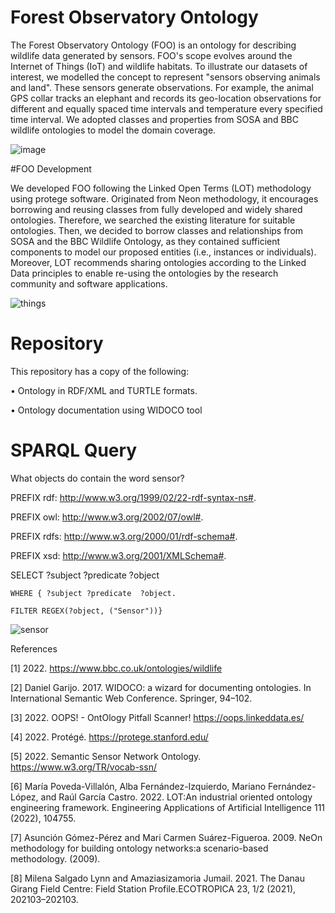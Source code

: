 # Forest Observatory Ontology 
The Forest Observatory Ontology (FOO) is an ontology for describing wildlife data generated by sensors. FOO's scope evolves around the Internet of Things (IoT) and wildlife habitats. To illustrate our datasets of interest, we modelled the concept to represent "sensors observing animals and land". These sensors generate observations. For example, the animal GPS collar tracks an elephant and records its geo-location observations for different and equally spaced time intervals and temperature every specified time interval. We adopted classes and properties from SOSA and BBC wildlife ontologies to model the domain coverage.



![image](https://user-images.githubusercontent.com/57564713/185769396-6a963789-43da-4993-9273-cf2c37256595.png)





#FOO Development

We developed FOO following the Linked Open Terms (LOT) methodology using protege software.  Originated from Neon methodology, it encourages borrowing and reusing classes from fully developed and widely shared ontologies. Therefore, we searched the existing literature for suitable ontologies. Then, we decided to borrow classes and relationships from SOSA and the BBC Wildlife Ontology, as they contained sufficient components to model our proposed entities (i.e., instances or individuals). Moreover, LOT recommends sharing ontologies according to the Linked Data principles to enable re-using the ontologies by the research community and software applications. 

![things](https://user-images.githubusercontent.com/57564713/185769351-04be89c3-13fd-47aa-9b17-6298d426d4ae.png)

# Repository
This repository has a copy of the following:

•	Ontology in RDF/XML and TURTLE formats.

•	Ontology documentation using WIDOCO tool





# SPARQL Query 
What objects do contain the word sensor? 

PREFIX rdf: <http://www.w3.org/1999/02/22-rdf-syntax-ns#>.

PREFIX owl: <http://www.w3.org/2002/07/owl#>.

PREFIX rdfs: <http://www.w3.org/2000/01/rdf-schema#>.

PREFIX xsd: <http://www.w3.org/2001/XMLSchema#>.


SELECT ?subject ?predicate ?object

    WHERE { ?subject ?predicate  ?object.
    
    FILTER REGEX(?object, ("Sensor"))}
    

![sensor](https://user-images.githubusercontent.com/57564713/185769348-497951cf-6b9d-465b-98f8-8a67b99121df.png)

References

[1] 2022. https://www.bbc.co.uk/ontologies/wildlife

[2] Daniel Garijo. 2017. WIDOCO: a wizard for documenting ontologies. In International Semantic Web Conference. Springer,
94–102.

[3] 2022. OOPS! - OntOlogy Pitfall Scanner! https://oops.linkeddata.es/

[4] 2022. Protégé. https://protege.stanford.edu/

[5] 2022. Semantic Sensor Network Ontology. https://www.w3.org/TR/vocab-ssn/

[6] María Poveda-Villalón, Alba Fernández-Izquierdo, Mariano Fernández-López, and Raúl García Castro. 2022. LOT:An industrial oriented ontology engineering framework. Engineering Applications of Artificial Intelligence 111 (2022), 104755.

[7] Asunción Gómez-Pérez and Mari Carmen Suárez-Figueroa. 2009. NeOn methodology for building ontology networks:a scenario-based methodology. (2009).

[8] Milena Salgado Lynn and Amaziasizamoria Jumail. 2021. The Danau Girang Field Centre: Field Station Profile.ECOTROPICA 23, 1/2 (2021), 202103–202103.
